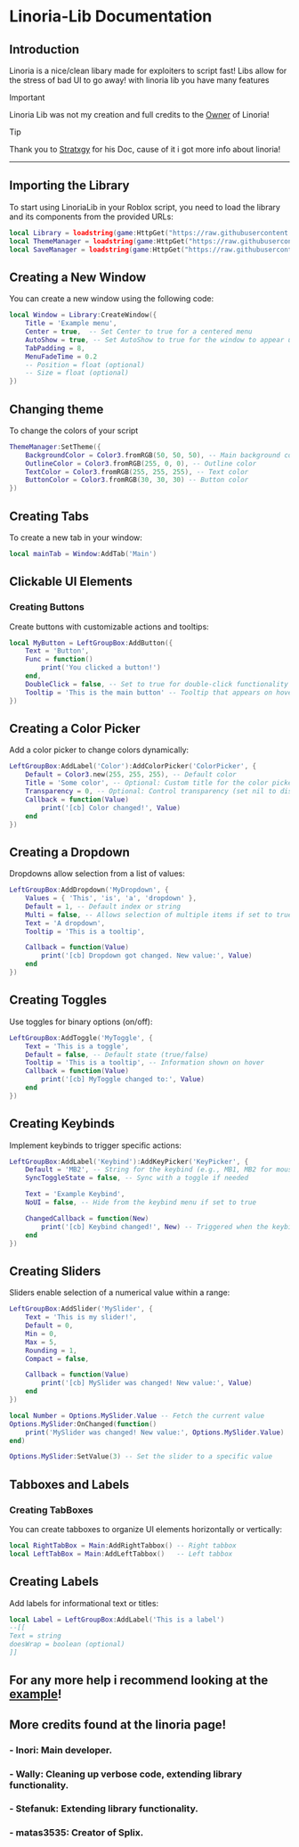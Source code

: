 # Linoria-Lib Documentation

## Introduction
Linoria is a nice/clean libary made for exploiters to script fast! Libs allow for the stress of bad UI to go away! with linoria lib you have many features

> [!IMPORTANT]  
> Linoria Lib was not my creation and full credits to the [Owner](https://github.com/violin-suzutsuki) of Linoria!
 
> [!TIP]  
> Thank you to [Stratxgy](https://github.com/Stratxgy/Linora-Lib) for his Doc, cause of it i got more info about linoria!
>

---

## Importing the Library
To start using LinoriaLib in your Roblox script, you need to load the library and its components from the provided URLs:

```lua
local Library = loadstring(game:HttpGet("https://raw.githubusercontent.com/VaxKs/gfe/main/CustomLinoria"))()
local ThemeManager = loadstring(game:HttpGet("https://raw.githubusercontent.com/DetainedMonkey2891/ThemeManager/refs/heads/main/Maina"))()
local SaveManager = loadstring(game:HttpGet("https://raw.githubusercontent.com/violin-suzutsuki/LinoriaLib/refs/heads/main/addons/SaveManager.lua"))()
```
## Creating a New Window
You can create a new window using the following code:
```lua
local Window = Library:CreateWindow({
    Title = 'Example menu',
    Center = true,  -- Set Center to true for a centered menu
    AutoShow = true, -- Set AutoShow to true for the window to appear upon creation
    TabPadding = 8,
    MenuFadeTime = 0.2
    -- Position = float (optional)
    -- Size = float (optional)
})
```
## Changing theme
To change the colors of your script
```lua
ThemeManager:SetTheme({
    BackgroundColor = Color3.fromRGB(50, 50, 50), -- Main background color
    OutlineColor = Color3.fromRGB(255, 0, 0), -- Outline color
    TextColor = Color3.fromRGB(255, 255, 255), -- Text color
    ButtonColor = Color3.fromRGB(30, 30, 30) -- Button color
})
```
## Creating Tabs
To create a new tab in your window:

```lua
local mainTab = Window:AddTab('Main')
```
## Clickable UI Elements
### Creating Buttons
Create buttons with customizable actions and tooltips:

```lua
local MyButton = LeftGroupBox:AddButton({
    Text = 'Button',
    Func = function()
        print('You clicked a button!')
    end,
    DoubleClick = false, -- Set to true for double-click functionality
    Tooltip = 'This is the main button' -- Tooltip that appears on hover
})
```
## Creating a Color Picker
Add a color picker to change colors dynamically:
```lua
LeftGroupBox:AddLabel('Color'):AddColorPicker('ColorPicker', {
    Default = Color3.new(255, 255, 255), -- Default color
    Title = 'Some color', -- Optional: Custom title for the color picker
    Transparency = 0, -- Optional: Control transparency (set nil to disable)
    Callback = function(Value)
        print('[cb] Color changed!', Value)
    end
})
```
## Creating a Dropdown
Dropdowns allow selection from a list of values:

```lua
LeftGroupBox:AddDropdown('MyDropdown', {
    Values = { 'This', 'is', 'a', 'dropdown' },
    Default = 1, -- Default index or string
    Multi = false, -- Allows selection of multiple items if set to true
    Text = 'A dropdown',
    Tooltip = 'This is a tooltip',

    Callback = function(Value)
        print('[cb] Dropdown got changed. New value:', Value)
    end
})
```
## Creating Toggles
Use toggles for binary options (on/off):

```lua
LeftGroupBox:AddToggle('MyToggle', {
    Text = 'This is a toggle',
    Default = false, -- Default state (true/false)
    Tooltip = 'This is a tooltip', -- Information shown on hover
    Callback = function(Value)
        print('[cb] MyToggle changed to:', Value)
    end
})
```
## Creating Keybinds
Implement keybinds to trigger specific actions:
```lua
LeftGroupBox:AddLabel('Keybind'):AddKeyPicker('KeyPicker', {
    Default = 'MB2', -- String for the keybind (e.g., MB1, MB2 for mouse buttons)
    SyncToggleState = false, -- Sync with a toggle if needed

    Text = 'Example Keybind',
    NoUI = false, -- Hide from the keybind menu if set to true

    ChangedCallback = function(New)
        print('[cb] Keybind changed!', New) -- Triggered when the keybind is changed
    end
})
```
## Creating Sliders
Sliders enable selection of a numerical value within a range:
```lua
LeftGroupBox:AddSlider('MySlider', {
    Text = 'This is my slider!',
    Default = 0,
    Min = 0,
    Max = 5,
    Rounding = 1,
    Compact = false,

    Callback = function(Value)
        print('[cb] MySlider was changed! New value:', Value)
    end
})

local Number = Options.MySlider.Value -- Fetch the current value
Options.MySlider:OnChanged(function()
    print('MySlider was changed! New value:', Options.MySlider.Value)
end)

Options.MySlider:SetValue(3) -- Set the slider to a specific value
```
## Tabboxes and Labels
### Creating TabBoxes
You can create tabboxes to organize UI elements horizontally or vertically:
```lua
local RightTabBox = Main:AddRightTabbox() -- Right tabbox
local LeftTabBox = Main:AddLeftTabbox()   -- Left tabbox
```
## Creating Labels
Add labels for informational text or titles:

```lua
local Label = LeftGroupBox:AddLabel('This is a label')
--[[
Text = string
doesWrap = boolean (optional)
]]
```
## For any more help i recommend looking at the [example](https://github.com/XENFLIX3R/LinoraLibDoc/blob/main/example.lua)!
## More credits found at the linoria page!
### - Inori: Main developer.
### - Wally: Cleaning up verbose code, extending library functionality.
### - Stefanuk: Extending library functionality.
### - matas3535: Creator of Splix.
